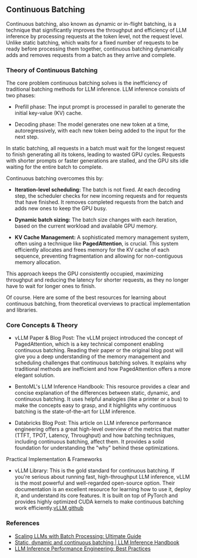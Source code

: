 ## Continuous Batching

Continuous batching, also known as dynamic or in-flight batching, is a technique that significantly improves the throughput and efficiency of LLM inference by processing requests at the token level, not the request level. Unlike static batching, which waits for a fixed number of requests to be ready before processing them together, continuous batching dynamically adds and removes requests from a batch as they arrive and complete.

### Theory of Continuous Batching

The core problem continuous batching solves is the inefficiency of traditional batching methods for LLM inference. LLM inference consists of two phases:

- Prefill phase: The input prompt is processed in parallel to generate the initial key-value (KV) cache.

- Decoding phase: The model generates one new token at a time, autoregressively, with each new token being added to the input for the next step.

In static batching, all requests in a batch must wait for the longest request to finish generating all its tokens, leading to wasted GPU cycles. Requests with shorter prompts or faster generations are stalled, and the GPU sits idle waiting for the entire batch to complete.

Continuous batching overcomes this by:

- **Iteration-level scheduling:** The batch is not fixed. At each decoding step, the scheduler checks for new incoming requests and for requests that have finished. It removes completed requests from the batch and adds new ones to keep the GPU busy.

- **Dynamic batch sizing:** The batch size changes with each iteration, based on the current workload and available GPU memory.

- **KV Cache Management:** A sophisticated memory management system, often using a technique like **PagedAttention**, is crucial. This system efficiently allocates and frees memory for the KV cache of each sequence, preventing fragmentation and allowing for non-contiguous memory allocation.

This approach keeps the GPU consistently occupied, maximizing throughput and reducing the latency for shorter requests, as they no longer have to wait for longer ones to finish.

Of course. Here are some of the best resources for learning about continuous batching, from theoretical overviews to practical implementation and libraries.

### Core Concepts & Theory

- vLLM Paper & Blog Post: The vLLM project introduced the concept of PagedAttention, which is a key technical component enabling continuous batching. Reading their paper or the original blog post will give you a deep understanding of the memory management and scheduling challenges that continuous batching solves. It explains why traditional methods are inefficient and how PagedAttention offers a more elegant solution.

- BentoML's LLM Inference Handbook: This resource provides a clear and concise explanation of the differences between static, dynamic, and continuous batching. It uses helpful analogies (like a printer or a bus) to make the concepts easy to grasp, and it highlights why continuous batching is the state-of-the-art for LLM inference.

- Databricks Blog Post: This article on LLM inference performance engineering offers a great high-level overview of the metrics that matter (TTFT, TPOT, Latency, Throughput) and how batching techniques, including continuous batching, affect them. It provides a solid foundation for understanding the "why" behind these optimizations.

Practical Implementation & Frameworks

- vLLM Library: This is the gold standard for continuous batching. If you're serious about running fast, high-throughput LLM inference, vLLM is the most powerful and well-regarded open-source option. Their documentation is an excellent resource for learning how to use it, deploy it, and understand its core features. It is built on top of PyTorch and provides highly optimized CUDA kernels to make continuous batching work efficiently.[vLLM github](https://github.com/vllm-project/vllm)

### References
- [Scaling LLMs with Batch Processing: Ultimate Guide](https://latitude-blog.ghost.io/blog/scaling-llms-with-batch-processing-ultimate-guide/)
- [Static, dynamic and continuous batching | LLM Inference Handbook](https://bentoml.com/llm/inference-optimization/static-dynamic-continuous-batching)
- [LLM Inference Performance Engineering: Best Practices](https://www.databricks.com/blog/llm-inference-performance-engineering-best-practices)

